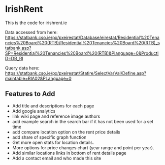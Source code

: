 # IrishRent

This is the code for irishrent.ie

Data accessed from here:
https://statbank.cso.ie/px/pxeirestat/Database/eirestat/Residential%20Tenancies%20Board%20(RTB)/Residential%20Tenancies%20Board%20(RTB)_statbank.asp?SP=Residential%20Tenancies%20Board%20(RTB)&Planguage=0&ProductID=DB_RI

Query data here:
https://statbank.cso.ie/px/pxeirestat/Statire/SelectVarVal/Define.asp?maintable=RIA02&PLanguage=0

## Features to Add
* Add title and descriptions for each page
* Add google analytics
* link wiki page and reference image authors
* add example search in the search bar if it has not been used for a set time
* add compare location option on the rent price details
* add share of specific graph function
* Get more open stats for location details.
* More options for price changes chart (year range and point per year).
* Add similar locations links in bottom of rent details page
* Add a contact email and who made this site
